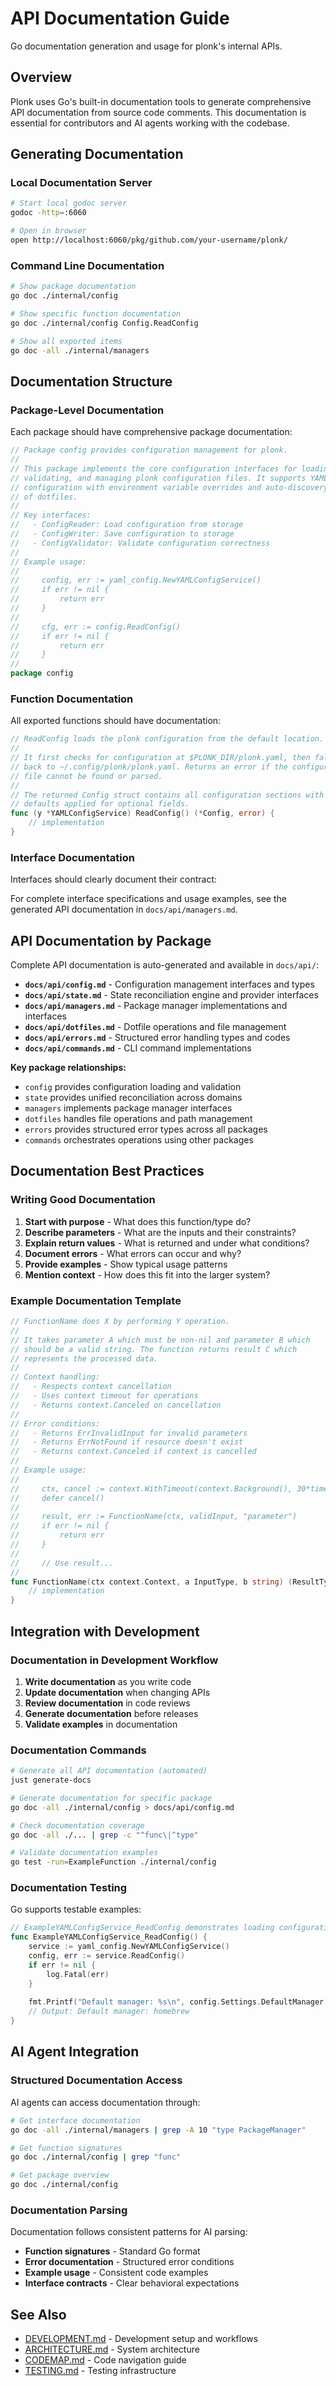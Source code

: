 # API Documentation Guide

Go documentation generation and usage for plonk's internal APIs.

## Overview

Plonk uses Go's built-in documentation tools to generate comprehensive API documentation from source code comments. This documentation is essential for contributors and AI agents working with the codebase.

## Generating Documentation

### Local Documentation Server

```bash
# Start local godoc server
godoc -http=:6060

# Open in browser
open http://localhost:6060/pkg/github.com/your-username/plonk/
```

### Command Line Documentation

```bash
# Show package documentation
go doc ./internal/config

# Show specific function documentation
go doc ./internal/config Config.ReadConfig

# Show all exported items
go doc -all ./internal/managers
```

## Documentation Structure

### Package-Level Documentation

Each package should have comprehensive package documentation:

```go
// Package config provides configuration management for plonk.
//
// This package implements the core configuration interfaces for loading,
// validating, and managing plonk configuration files. It supports YAML
// configuration with environment variable overrides and auto-discovery
// of dotfiles.
//
// Key interfaces:
//   - ConfigReader: Load configuration from storage
//   - ConfigWriter: Save configuration to storage
//   - ConfigValidator: Validate configuration correctness
//
// Example usage:
//
//     config, err := yaml_config.NewYAMLConfigService()
//     if err != nil {
//         return err
//     }
//
//     cfg, err := config.ReadConfig()
//     if err != nil {
//         return err
//     }
//
package config
```

### Function Documentation

All exported functions should have documentation:

```go
// ReadConfig loads the plonk configuration from the default location.
//
// It first checks for configuration at $PLONK_DIR/plonk.yaml, then falls
// back to ~/.config/plonk/plonk.yaml. Returns an error if the configuration
// file cannot be found or parsed.
//
// The returned Config struct contains all configuration sections with
// defaults applied for optional fields.
func (y *YAMLConfigService) ReadConfig() (*Config, error) {
    // implementation
}
```

### Interface Documentation

Interfaces should clearly document their contract:

For complete interface specifications and usage examples, see the generated API documentation in `docs/api/managers.md`.

## API Documentation by Package

Complete API documentation is auto-generated and available in `docs/api/`:

- **`docs/api/config.md`** - Configuration management interfaces and types
- **`docs/api/state.md`** - State reconciliation engine and provider interfaces
- **`docs/api/managers.md`** - Package manager implementations and interfaces
- **`docs/api/dotfiles.md`** - Dotfile operations and file management
- **`docs/api/errors.md`** - Structured error handling types and codes
- **`docs/api/commands.md`** - CLI command implementations

**Key package relationships:**
- `config` provides configuration loading and validation
- `state` provides unified reconciliation across domains
- `managers` implements package manager interfaces
- `dotfiles` handles file operations and path management
- `errors` provides structured error types across all packages
- `commands` orchestrates operations using other packages

## Documentation Best Practices

### Writing Good Documentation

1. **Start with purpose** - What does this function/type do?
2. **Describe parameters** - What are the inputs and their constraints?
3. **Explain return values** - What is returned and under what conditions?
4. **Document errors** - What errors can occur and why?
5. **Provide examples** - Show typical usage patterns
6. **Mention context** - How does this fit into the larger system?

### Example Documentation Template

```go
// FunctionName does X by performing Y operation.
//
// It takes parameter A which must be non-nil and parameter B which
// should be a valid string. The function returns result C which
// represents the processed data.
//
// Context handling:
//   - Respects context cancellation
//   - Uses context timeout for operations
//   - Returns context.Canceled on cancellation
//
// Error conditions:
//   - Returns ErrInvalidInput for invalid parameters
//   - Returns ErrNotFound if resource doesn't exist
//   - Returns context.Canceled if context is cancelled
//
// Example usage:
//
//     ctx, cancel := context.WithTimeout(context.Background(), 30*time.Second)
//     defer cancel()
//     
//     result, err := FunctionName(ctx, validInput, "parameter")
//     if err != nil {
//         return err
//     }
//     
//     // Use result...
//
func FunctionName(ctx context.Context, a InputType, b string) (ResultType, error) {
    // implementation
}
```

## Integration with Development

### Documentation in Development Workflow

1. **Write documentation** as you write code
2. **Update documentation** when changing APIs
3. **Review documentation** in code reviews
4. **Generate documentation** before releases
5. **Validate examples** in documentation

### Documentation Commands

```bash
# Generate all API documentation (automated)
just generate-docs

# Generate documentation for specific package
go doc -all ./internal/config > docs/api/config.md

# Check documentation coverage
go doc -all ./... | grep -c "^func\|^type"

# Validate documentation examples
go test -run=ExampleFunction ./internal/config
```

### Documentation Testing

Go supports testable examples:

```go
// ExampleYAMLConfigService_ReadConfig demonstrates loading configuration.
func ExampleYAMLConfigService_ReadConfig() {
    service := yaml_config.NewYAMLConfigService()
    config, err := service.ReadConfig()
    if err != nil {
        log.Fatal(err)
    }
    
    fmt.Printf("Default manager: %s\n", config.Settings.DefaultManager)
    // Output: Default manager: homebrew
}
```

## AI Agent Integration

### Structured Documentation Access

AI agents can access documentation through:

```bash
# Get interface documentation
go doc -all ./internal/managers | grep -A 10 "type PackageManager"

# Get function signatures
go doc ./internal/config | grep "func"

# Get package overview
go doc ./internal/config
```

### Documentation Parsing

Documentation follows consistent patterns for AI parsing:

- **Function signatures** - Standard Go format
- **Error documentation** - Structured error conditions
- **Example usage** - Consistent code examples
- **Interface contracts** - Clear behavioral expectations

## See Also

- [DEVELOPMENT.md](DEVELOPMENT.md) - Development setup and workflows
- [ARCHITECTURE.md](ARCHITECTURE.md) - System architecture
- [CODEMAP.md](CODEMAP.md) - Code navigation guide
- [TESTING.md](TESTING.md) - Testing infrastructure